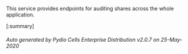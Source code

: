 






This service provides endpoints for auditing shares across the whole application.

[:summary]

###### Auto generated by Pydio Cells Enterprise Distribution v2.0.7 on 25-May-2020
